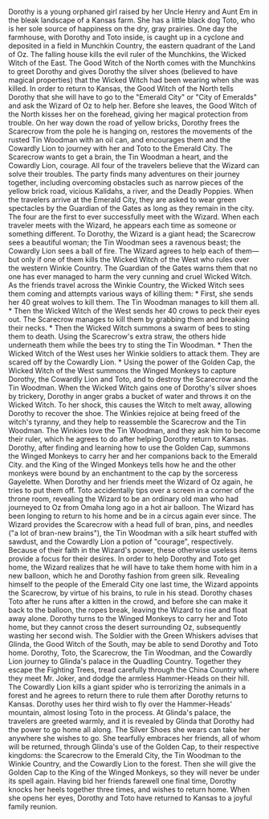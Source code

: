  Dorothy is a young orphaned girl raised by her Uncle Henry and Aunt Em in the bleak landscape of a Kansas farm. She has a little black dog Toto, who is her sole source of happiness on the dry, gray prairies. One day the farmhouse, with Dorothy and Toto inside, is caught up in a cyclone and deposited in a field in Munchkin Country, the eastern quadrant of the Land of Oz. The falling house kills the evil ruler of the Munchkins, the Wicked Witch of the East. The Good Witch of the North comes with the Munchkins to greet Dorothy and gives Dorothy the silver shoes (believed to have magical properties) that the Wicked Witch had been wearing when she was killed. In order to return to Kansas, the Good Witch of the North tells Dorothy that she will have to go to the "Emerald City" or "City of Emeralds" and ask the Wizard of Oz to help her. Before she leaves, the Good Witch of the North kisses her on the forehead, giving her magical protection from trouble. On her way down the road of yellow bricks, Dorothy frees the Scarecrow from the pole he is hanging on, restores the movements of the rusted Tin Woodman with an oil can, and encourages them and the Cowardly Lion to journey with her and Toto to the Emerald City. The Scarecrow wants to get a brain, the Tin Woodman a heart, and the Cowardly Lion, courage. All four of the travelers believe that the Wizard can solve their troubles. The party finds many adventures on their journey together, including overcoming obstacles such as narrow pieces of the yellow brick road, vicious Kalidahs, a river, and the Deadly Poppies. When the travelers arrive at the Emerald City, they are asked to wear green spectacles by the Guardian of the Gates as long as they remain in the city. The four are the first to ever successfully meet with the Wizard. When each traveler meets with the Wizard, he appears each time as someone or something different. To Dorothy, the Wizard is a giant head; the Scarecrow sees a beautiful woman; the Tin Woodman sees a ravenous beast; the Cowardly Lion sees a ball of fire. The Wizard agrees to help each of them—but only if one of them kills the Wicked Witch of the West who rules over the western Winkie Country. The Guardian of the Gates warns them that no one has ever managed to harm the very cunning and cruel Wicked Witch. As the friends travel across the Winkie Country, the Wicked Witch sees them coming and attempts various ways of killing them: * First, she sends her 40 great wolves to kill them. The Tin Woodman manages to kill them all. * Then the Wicked Witch of the West sends her 40 crows to peck their eyes out. The Scarecrow manages to kill them by grabbing them and breaking their necks. * Then the Wicked Witch summons a swarm of bees to sting them to death. Using the Scarecrow's extra straw, the others hide underneath them while the bees try to sting the Tin Woodman. * Then the Wicked Witch of the West uses her Winkie soldiers to attack them. They are scared off by the Cowardly Lion. * Using the power of the Golden Cap, the Wicked Witch of the West summons the Winged Monkeys to capture Dorothy, the Cowardly Lion and Toto, and to destroy the Scarecrow and the Tin Woodman. When the Wicked Witch gains one of Dorothy's silver shoes by trickery, Dorothy in anger grabs a bucket of water and throws it on the Wicked Witch. To her shock, this causes the Witch to melt away, allowing Dorothy to recover the shoe. The Winkies rejoice at being freed of the witch's tyranny, and they help to reassemble the Scarecrow and the Tin Woodman. The Winkies love the Tin Woodman, and they ask him to become their ruler, which he agrees to do after helping Dorothy return to Kansas. Dorothy, after finding and learning how to use the Golden Cap, summons the Winged Monkeys to carry her and her companions back to the Emerald City. and the King of the Winged Monkeys tells how he and the other monkeys were bound by an enchantment to the cap by the sorceress Gayelette. When Dorothy and her friends meet the Wizard of Oz again, he tries to put them off. Toto accidentally tips over a screen in a corner of the throne room, revealing the Wizard to be an ordinary old man who had journeyed to Oz from Omaha long ago in a hot air balloon. The Wizard has been longing to return to his home and be in a circus again ever since. The Wizard provides the Scarecrow with a head full of bran, pins, and needles ("a lot of bran-new brains"), the Tin Woodman with a silk heart stuffed with sawdust, and the Cowardly Lion a potion of "courage", respectively. Because of their faith in the Wizard's power, these otherwise useless items provide a focus for their desires. In order to help Dorothy and Toto get home, the Wizard realizes that he will have to take them home with him in a new balloon, which he and Dorothy fashion from green silk. Revealing himself to the people of the Emerald City one last time, the Wizard appoints the Scarecrow, by virtue of his brains, to rule in his stead. Dorothy chases Toto after he runs after a kitten in the crowd, and before she can make it back to the balloon, the ropes break, leaving the Wizard to rise and float away alone. Dorothy turns to the Winged Monkeys to carry her and Toto home, but they cannot cross the desert surrounding Oz, subsequently wasting her second wish. The Soldier with the Green Whiskers advises that Glinda, the Good Witch of the South, may be able to send Dorothy and Toto home. Dorothy, Toto, the Scarecrow, the Tin Woodman, and the Cowardly Lion journey to Glinda's palace in the Quadling Country. Together they escape the Fighting Trees, tread carefully through the China Country where they meet Mr. Joker, and dodge the armless Hammer-Heads on their hill. The Cowardly Lion kills a giant spider who is terrorizing the animals in a forest and he agrees to return there to rule them after Dorothy returns to Kansas. Dorothy uses her third wish to fly over the Hammer-Heads' mountain, almost losing Toto in the process. At Glinda's palace, the travelers are greeted warmly, and it is revealed by Glinda that Dorothy had the power to go home all along. The Silver Shoes she wears can take her anywhere she wishes to go. She tearfully embraces her friends, all of whom will be returned, through Glinda's use of the Golden Cap, to their respective kingdoms: the Scarecrow to the Emerald City, the Tin Woodman to the Winkie Country, and the Cowardly Lion to the forest. Then she will give the Golden Cap to the King of the Winged Monkeys, so they will never be under its spell again. Having bid her friends farewell one final time, Dorothy knocks her heels together three times, and wishes to return home. When she opens her eyes, Dorothy and Toto have returned to Kansas to a joyful family reunion.
